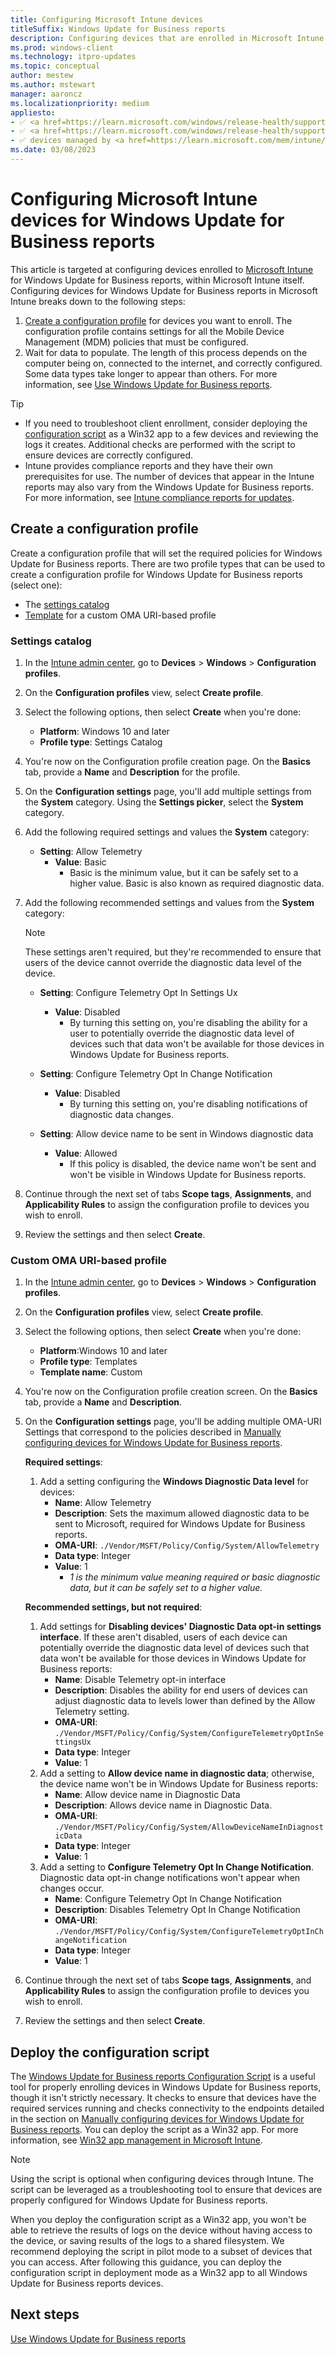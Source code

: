 ```yaml
---
title: Configuring Microsoft Intune devices
titleSuffix: Windows Update for Business reports
description: Configuring devices that are enrolled in Microsoft Intune for Windows Update for Business reports
ms.prod: windows-client
ms.technology: itpro-updates
ms.topic: conceptual
author: mestew
ms.author: mstewart
manager: aaroncz
ms.localizationpriority: medium
appliesto: 
- ✅ <a href=https://learn.microsoft.com/windows/release-health/supported-versions-windows-client target=_blank>Windows 11</a>
- ✅ <a href=https://learn.microsoft.com/windows/release-health/supported-versions-windows-client target=_blank>Windows 10</a>
- ✅ devices managed by <a href=https://learn.microsoft.com/mem/intune/fundamentals/what-is-intune target=_blank>Microsoft Intune</a>
ms.date: 03/08/2023
---
```


# Configuring Microsoft Intune devices for Windows Update for Business reports
<!--37063317, 30141258, 37063041-->

This article is targeted at configuring devices enrolled to [Microsoft Intune](/mem/intune/fundamentals/what-is-intune) for Windows Update for Business reports, within Microsoft Intune itself. Configuring devices for Windows Update for Business reports in Microsoft Intune breaks down to the following steps:

1. [Create a configuration profile](#create-a-configuration-profile) for devices you want to enroll. The configuration profile contains settings for all the Mobile Device Management (MDM) policies that must be configured.
1. Wait for data to populate. The length of this process depends on the computer being on, connected to the internet, and correctly configured. Some data types take longer to appear than others. For more information, see [Use Windows Update for Business reports](wufb-reports-use.md).

> [!TIP]
> - If you need to troubleshoot client enrollment, consider deploying the [configuration script](#deploy-the-configuration-script) as a Win32 app to a few devices and reviewing the logs it creates. Additional checks are performed with the script to ensure devices are correctly configured.
> - Intune provides compliance reports and they have their own prerequisites for use. The number of devices that appear in the Intune reports may also vary from the Windows Update for Business reports. For more information, see [Intune compliance reports for updates](/mem/intune/protect/windows-update-reports).

## Create a configuration profile

Create a configuration profile that will set the required policies for Windows Update for Business reports. There are two profile types that can be used to create a configuration profile for Windows Update for Business reports (select one):
- The [settings catalog](#settings-catalog)
- [Template](#custom-oma-uri-based-profile) for a custom OMA URI-based profile

### Settings catalog

1. In the [Intune admin center](https://go.microsoft.com/fwlink/?linkid=2109431), go to **Devices** > **Windows** > **Configuration profiles**.
1. On the **Configuration profiles** view, select **Create profile**.
1. Select the following options, then select **Create** when you're done:
   - **Platform**: Windows 10 and later
   - **Profile type**: Settings Catalog
1. You're now on the Configuration profile creation page. On the **Basics** tab, provide a **Name** and **Description** for the profile.
1. On the **Configuration settings** page, you'll add multiple settings from the **System** category. Using the **Settings picker**, select the **System** category.
1. Add the following required settings and values the **System** category:
   - **Setting**: Allow Telemetry
      - **Value**: Basic
        -  Basic is the minimum value, but it can be safely set to a higher value. Basic is also known as required diagnostic data.

1. Add the following recommended settings and values from the **System** category:
   > [!Note]
   > These settings aren't required, but they're recommended to ensure that users of the device cannot override the diagnostic data level of the device.
   - **Setting**: Configure Telemetry Opt In Settings Ux
      - **Value**: Disabled
        -  By turning this setting on, you're disabling the ability for a user to potentially override the diagnostic data level of devices such that data won't be available for those devices in Windows Update for Business reports.

   - **Setting**: Configure Telemetry Opt In Change Notification
        - **Value**: Disabled
          -  By turning this setting on, you're disabling notifications of diagnostic data changes.
          
    - **Setting**: Allow device name to be sent in Windows diagnostic data
        - **Value**: Allowed
          - If this policy is disabled, the device name won't be sent and won't be visible in Windows Update for Business reports.

1. Continue through the next set of tabs **Scope tags**, **Assignments**, and **Applicability Rules** to assign the configuration profile to devices you wish to enroll.
1. Review the settings and then select **Create**.

### Custom OMA URI-based profile

1. In the [Intune admin center](https://go.microsoft.com/fwlink/?linkid=2109431), go to **Devices** > **Windows** > **Configuration profiles**.
1. On the **Configuration profiles** view, select **Create profile**.
1. Select the following options, then select **Create** when you're done:
   - **Platform**:Windows 10 and later
   - **Profile type**: Templates
   - **Template name**: Custom
1. You're now on the Configuration profile creation screen. On the **Basics** tab, provide a **Name** and **Description**.
1. On the **Configuration settings** page, you'll be adding multiple OMA-URI Settings that correspond to the policies described in [Manually configuring devices for Windows Update for Business reports](wufb-reports-configuration-manual.md).

   **Required settings**: 

    1. Add a setting configuring the **Windows Diagnostic Data level** for devices:
        - **Name**: Allow Telemetry
        - **Description**: Sets the maximum allowed diagnostic data to be sent to Microsoft, required for Windows Update for Business reports.
        - **OMA-URI**: `./Vendor/MSFT/Policy/Config/System/AllowTelemetry`
        - **Data type**: Integer
        - **Value**: 1 
          - *1 is the minimum value meaning required or basic diagnostic data, but it can be safely set to a higher value.*

   **Recommended settings, but not required**:

    1. Add settings for **Disabling devices' Diagnostic Data opt-in settings interface**. If these aren't disabled, users of each device can potentially override the diagnostic data level of devices such that data won't be available for those devices in Windows Update for Business reports: 
        - **Name**: Disable Telemetry opt-in interface
        - **Description**: Disables the ability for end users of devices can adjust diagnostic data to levels lower than defined by the Allow Telemetry setting.
        - **OMA-URI**: `./Vendor/MSFT/Policy/Config/System/ConfigureTelemetryOptInSettingsUx`
        - **Data type**: Integer
        - **Value**: 1
    1. Add a setting to **Allow device name in diagnostic data**; otherwise, the device name won't be in Windows Update for Business reports:
        - **Name**: Allow device name in Diagnostic Data
        - **Description**: Allows device name in Diagnostic Data.
        - **OMA-URI**: `./Vendor/MSFT/Policy/Config/System/AllowDeviceNameInDiagnosticData`
        - **Data type**: Integer
        - **Value**: 1
    1. Add a setting to **Configure Telemetry Opt In Change Notification**. Diagnostic data opt-in change notifications won't appear when changes occur. 
        - **Name**: Configure Telemetry Opt In Change Notification
        - **Description**: Disables Telemetry Opt In Change Notification
        - **OMA-URI**: `./Vendor/MSFT/Policy/Config/System/ConfigureTelemetryOptInChangeNotification`
        - **Data type**: Integer
        - **Value**: 1

1. Continue through the next set of tabs **Scope tags**, **Assignments**, and **Applicability Rules** to assign the configuration profile to devices you wish to enroll.
1. Review the settings and then select **Create**.

## Deploy the configuration script

The [Windows Update for Business reports Configuration Script](wufb-reports-configuration-script.md) is a useful tool for properly enrolling devices in Windows Update for Business reports, though it isn't strictly necessary. It checks to ensure that devices have the required services running and checks connectivity to the endpoints detailed in the section on [Manually configuring devices for Windows Update for Business reports](wufb-reports-configuration-manual.md). You can deploy the script as a Win32 app. For more information, see [Win32 app management in Microsoft Intune](/mem/intune/apps/apps-win32-app-management).

> [!NOTE]
> Using the script is optional when configuring devices through Intune. The script can be leveraged as a troubleshooting tool to ensure that devices are properly configured for Windows Update for Business reports. 

When you deploy the configuration script as a Win32 app, you won't be able to retrieve the results of logs on the device without having access to the device, or saving results of the logs to a shared filesystem. We recommend deploying the script in pilot mode to a subset of devices that you can access. After following this guidance, you can deploy the configuration script in deployment mode as a Win32 app to all Windows Update for Business reports devices.


## Next steps

[Use Windows Update for Business reports](wufb-reports-use.md)
